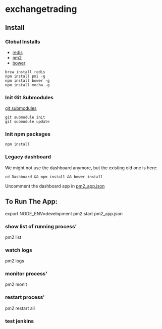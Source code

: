# exchangetrading
## Install

### Global Installs
- [redis](http://redis.io)
- [pm2](https://github.com/Unitech/pm2)
- [bower](http://bower.io)
```
brew install redis
npm install pm2 -g
npm install bower -g
npm install mocha -g
```

### Init Git Submodules
[git submodules](https://git-scm.com/book/en/v2/Git-Tools-Submodules#Cloning-a-Project-with-Submodules)
```
git submodule init
git submodule update
```

### Init npm packages
```
npm install
```

### Legacy dashboard
We might not use the dashboard anymore, but the existing old one is here:
```
cd Dashboard && npm install && bower install
```
Uncomment the dashboard app in [pm2_app.json](https://github.com/parthpatel1001/exchangetrading/blob/master/pm2_app.json)

## To Run The App:
export NODE_ENV=development
pm2 start pm2_app.json

### show list of running process'
pm2 list

### watch logs
pm2 logs

### monitor process'
pm2 monit

### restart process'
pm2 restart all

### test jenkins
